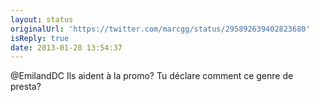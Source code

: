 ```yaml
---
layout: status
originalUrl: 'https://twitter.com/marcgg/status/295892639402823680'
isReply: true
date: 2013-01-28 13:54:37
---
```


@EmilandDC Ils aident à la promo? Tu déclare comment ce genre de presta?
